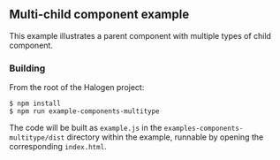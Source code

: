 ## Multi-child component example

This example illustrates a parent component with multiple types of child component.

### Building

From the root of the Halogen project:

```
$ npm install
$ npm run example-components-multitype
```

The code will be built as `example.js` in the `examples-components-multitype/dist` directory within the example, runnable by opening the corresponding `index.html`.
